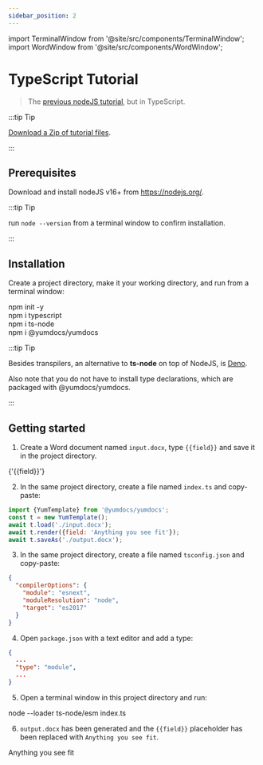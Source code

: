 ```yaml
---
sidebar_position: 2
---
```


import TerminalWindow from '@site/src/components/TerminalWindow';
import WordWindow from '@site/src/components/WordWindow';

# TypeScript Tutorial

> The [previous nodeJS tutorial](./01-nodejs-tutorial.md), but in TypeScript.

:::tip Tip

[Download a Zip of tutorial files](./assets/02-typescript-tutorial.zip).

:::

## Prerequisites

Download and install nodeJS v16+ from https://nodejs.org/.

:::tip Tip

run `node --version` from a terminal window to confirm installation.

:::

## Installation

Create a project directory, make it your working directory, and run from a terminal window:

<TerminalWindow>
npm init -y<br/>
npm i typescript<br/>
npm i ts-node<br/>
npm i @yumdocs/yumdocs
</TerminalWindow>

:::tip Tip

Besides transpilers, an alternative to **ts-node** on top of NodeJS, is [Deno](https://deno.land).

Also note that you do not have to install type declarations, which are packaged with @yumdocs/yumdocs. 

:::

## Getting started

1) Create a Word document named `input.docx`, type `{{field}}` and save it in the project directory.

<WordWindow title="input.docx">
{'{{field}}'}
</WordWindow>

2) In the same project directory, create a file named `index.ts` and copy-paste:

```js showLineNumbers title=index.ts
import {YumTemplate} from '@yumdocs/yumdocs';
const t = new YumTemplate();
await t.load('./input.docx');
await t.render({field: 'Anything you see fit'});
await t.saveAs('./output.docx');
```

3) In the same project directory, create a file named `tsconfig.json` and copy-paste:

```json showLineNumbers title=tsconfig.json
{
  "compilerOptions": {
    "module": "esnext",
    "moduleResolution": "node",
    "target": "es2017"
  }
}
```

4) Open `package.json` with a text editor and add a type:

```json
{
  ...
  "type": "module",
  ...
}
```

5) Open a terminal window in this project directory and run:

<TerminalWindow>
node --loader ts-node/esm index.ts
</TerminalWindow>

6) `output.docx` has been generated and the `{{field}}` placeholder has been replaced with `Anything you see fit`.

<WordWindow title="output.docx">
Anything you see fit
</WordWindow>
